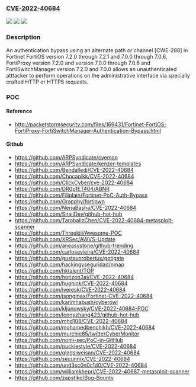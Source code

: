 ### [CVE-2022-40684](https://cve.mitre.org/cgi-bin/cvename.cgi?name=CVE-2022-40684)
![](https://img.shields.io/static/v1?label=Product&message=Fortinet%20FortiOS%2C%20FortiProxy%2C%20FortiSwitchManager&color=blue)
![](https://img.shields.io/static/v1?label=Version&message=n%2Fa&color=blue)
![](https://img.shields.io/static/v1?label=Vulnerability&message=Execute%20unauthorized%20code%20or%20commands&color=brighgreen)

### Description

An authentication bypass using an alternate path or channel [CWE-288] in Fortinet FortiOS version 7.2.0 through 7.2.1 and 7.0.0 through 7.0.6, FortiProxy version 7.2.0 and version 7.0.0 through 7.0.6 and FortiSwitchManager version 7.2.0 and 7.0.0 allows an unauthenticated atttacker to perform operations on the administrative interface via specially crafted HTTP or HTTPS requests.

### POC

#### Reference
- http://packetstormsecurity.com/files/169431/Fortinet-FortiOS-FortiProxy-FortiSwitchManager-Authentication-Bypass.html

#### Github
- https://github.com/ARPSyndicate/cvemon
- https://github.com/ARPSyndicate/kenzer-templates
- https://github.com/Bendalledj/CVE-2022-40684
- https://github.com/Chocapikk/CVE-2022-40684
- https://github.com/ClickCyber/cve-2022-40684
- https://github.com/DR0p1ET404/ABNR
- https://github.com/Filiplain/Fortinet-PoC-Auth-Bypass
- https://github.com/Grapphy/fortipwn
- https://github.com/NeriaBasha/CVE-2022-40684
- https://github.com/SnailDev/github-hot-hub
- https://github.com/TaroballzChen/CVE-2022-40684-metasploit-scanner
- https://github.com/Threekiii/Awesome-POC
- https://github.com/XRSec/AWVS-Update
- https://github.com/aneasystone/github-trending
- https://github.com/carlosevieira/CVE-2022-40684
- https://github.com/gustavorobertux/gotigate
- https://github.com/hackingyseguridad/nmap
- https://github.com/hktalent/TOP
- https://github.com/horizon3ai/CVE-2022-40684
- https://github.com/hughink/CVE-2022-40684
- https://github.com/iveresk/CVE-2022-40684
- https://github.com/jsongmax/Fortinet-CVE-2022-40684
- https://github.com/karimhabush/cyberowl
- https://github.com/kljunowsky/CVE-2022-40684-POC
- https://github.com/lonnyzhang423/github-hot-hub
- https://github.com/mhd108/CVE-2022-40684
- https://github.com/mohamedbenchikh/CVE-2022-40684
- https://github.com/murchie85/twitterCyberMonitor
- https://github.com/nomi-sec/PoC-in-GitHub
- https://github.com/puckiestyle/CVE-2022-40684
- https://github.com/qingsiweisan/CVE-2022-40684
- https://github.com/secunnix/CVE-2022-40684
- https://github.com/und3sc0n0c1d0/CVE-2022-40684
- https://github.com/williamkhepri/CVE-2022-40687-metasploit-scanner
- https://github.com/zapstiko/Bug-Bounty


